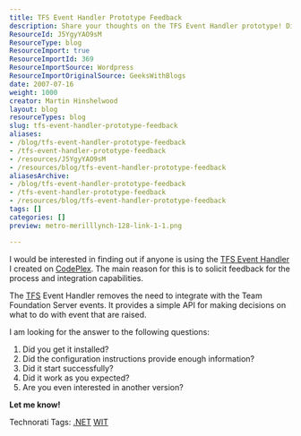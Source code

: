 ```yaml
---
title: TFS Event Handler Prototype Feedback
description: Share your thoughts on the TFS Event Handler prototype! Discover its integration capabilities and help shape future versions with your feedback.
ResourceId: J5YgyYAO9sM
ResourceType: blog
ResourceImport: true
ResourceImportId: 369
ResourceImportSource: Wordpress
ResourceImportOriginalSource: GeeksWithBlogs
date: 2007-07-16
weight: 1000
creator: Martin Hinshelwood
layout: blog
resourceTypes: blog
slug: tfs-event-handler-prototype-feedback
aliases:
- /blog/tfs-event-handler-prototype-feedback
- /tfs-event-handler-prototype-feedback
- /resources/J5YgyYAO9sM
- /resources/blog/tfs-event-handler-prototype-feedback
aliasesArchive:
- /blog/tfs-event-handler-prototype-feedback
- /tfs-event-handler-prototype-feedback
- /resources/blog/tfs-event-handler-prototype-feedback
tags: []
categories: []
preview: metro-merilllynch-128-link-1-1.png

---
```

I would be interested in finding out if anyone is using the [TFS Event Handler](http://www.codeplex.com/TFSEventHandler) I created on [CodePlex](http://www.codeplex.com "CodePlex"). The main reason for this is to solicit feedback for the process and integration capabilities.

The [TFS](http://msdn2.microsoft.com/en-us/teamsystem/aa718934.aspx "Team Foundation Server") Event Handler removes the need to integrate with the Team Foundation Server events. It provides a simple API for making decisions on what to do with event that are raised.

I am looking for the answer to the following questions:

1. Did you get it installed?
2. Did the configuration instructions provide enough information?
3. Did it start successfully?
4. Did it work as you expected?
5. Are you even interested in another version?

**Let me know!**

Technorati Tags: [.NET](http://technorati.com/tags/.NET) [WIT](http://technorati.com/tags/WIT)
